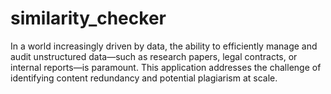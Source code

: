 # similarity_checker
In a world increasingly driven by data, the ability to efficiently manage and audit unstructured data—such as research papers, legal contracts, or internal reports—is paramount. This application addresses the challenge of identifying content redundancy and potential plagiarism at scale. 
